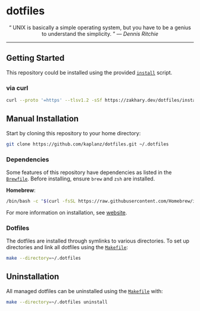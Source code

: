 # dotfiles

<p align="center">
  <q>
    UNIX is basically a simple operating system, but you have to be a genius to
    understand the simplicity.
  </q>
  &mdash;
  <i>
    Dennis Ritchie
  </i>
</p>

---

## Getting Started

This repository could be installed using the provided [`install`][install]
script.

### via curl

```sh
curl --proto '=https' --tlsv1.2 -sSf https://zakhary.dev/dotfiles/install.sh | sh
```

## Manual Installation

Start by cloning this repository to your home directory:

```sh
git clone https://github.com/kaplanz/dotfiles.git ~/.dotfiles
```

### Dependencies

Some features of this repository have dependencies as listed in the
[`Brewfile`][brewfile]. Before installing, ensure `brew` and `zsh` are
installed.

**Homebrew**:

```sh
/bin/bash -c "$(curl -fsSL https://raw.githubusercontent.com/Homebrew/install/HEAD/install.sh)"
```

For more information on installation, see [website][homebrew].

### Dotfiles

The dotfiles are installed through symlinks to various directories. To set up
directories and link all dotfiles using the [`Makefile`][makefile]:

```sh
make --directory=~/.dotfiles
```

## Uninstallation

All managed dotfiles can be uninstalled using the [`Makefile`][makefile] with:

```sh
make --directory=~/.dotfiles uninstall
```

<!-- Reference-style links -->
[brewfile]: ./Brewfile
[homebrew]: https://brew.sh
[install]:  ./script/setup
[makefile]: ./Makefile
